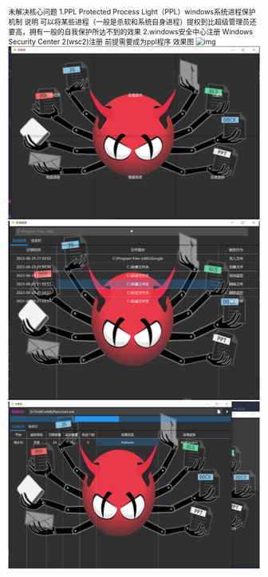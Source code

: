 未解决核心问题
1.PPL Protected Process Light（PPL）windows系统进程保护机制
说明 可以将某些进程（一般是杀软和系统自身进程）提权到比超级管理员还要高，拥有一般的自我保护所达不到的效果
2.windows安全中心注册 Windows Security Center 2(wsc2)注册 前提需要成为ppl程序
效果图
![img](https://github.com/hq-zhonger/tianfuan/blob/main/test/draw.gif)
![logo](https://github.com/hq-zhonger/tianfuan/blob/main/test/1.png)
![eer](https://github.com/hq-zhonger/tianfuan/blob/main/test/2.png)
![rere](https://github.com/hq-zhonger/tianfuan/blob/main/test/3.png)
